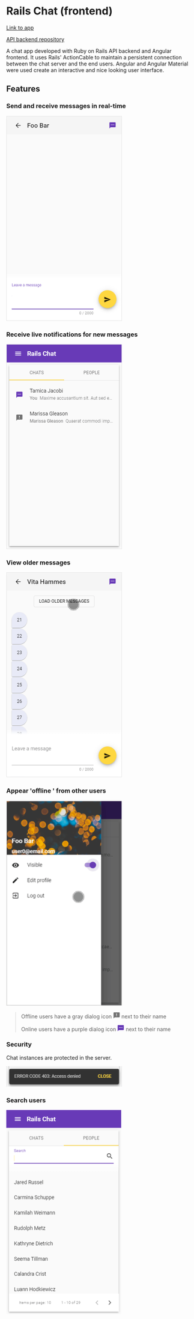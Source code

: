 # Rails Chat (frontend)

[Link to app](https://nmacawile.github.io/rails-chat)

[API backend repository](https://github.com/nmacawile/rails-chat-api)

A chat app developed with Ruby on Rails API backend and Angular frontend. It uses Rails' ActionCable to maintain a persistent connection between the chat server and the end users. Angular and Angular Material were used create an interactive and nice looking user interface.

## Features

### Send and receive messages in real-time

![](readme_images/mYmkQQkFRD.gif)

### Receive live notifications for new messages

![](readme_images/fetDvQDNpT.gif)

### View older messages

![](readme_images/sTFdGuvNIW.gif)

### Appear 'offline ' from other users

![](readme_images/riZJ8Lphw0.gif)

> Offline users have a gray dialog icon ![](readme_images/chrome_YRPamH57aY.png) next to their name
>
> Online users have a purple dialog icon ![](readme_images/chrome_xZK6xZveKo.png) next to their name

### Security

Chat instances are protected in the server.

![](readme_images/D5gvWHTdtB.png)

### Search users

![](readme_images/auraKt9uh1.gif)





